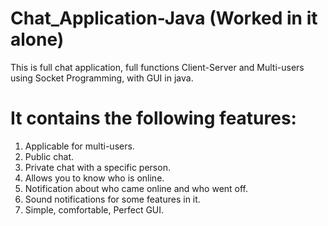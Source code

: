 # Chat_Application-Java (Worked in it alone)
This is full chat application, full functions Client-Server and Multi-users using Socket Programming, with GUI in java.

# It contains the following features:

1) Applicable for multi-users.
2) Public chat.
3) Private chat with a specific person.
4) Allows you to know who is online.
5) Notification about who came online and who went off.
6) Sound notifications for some features in it.
7) Simple, comfortable, Perfect GUI.
